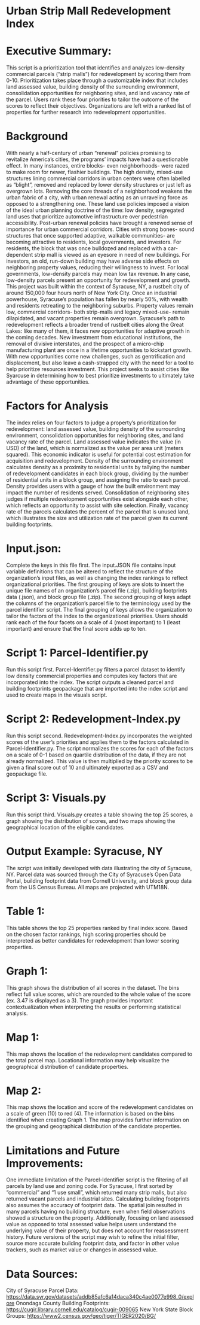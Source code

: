 # Urban Strip Mall Redevelopment Index
# Executive Summary:
This script is a prioritization tool that identifies and analyzes low-density commercial parcels (“strip malls”) for redevelopment by scoring them from 0-10. Prioritization takes place through a customizable index that includes land assessed value, building density of the surrounding environment, consolidation opportunities for neighboring sites, and land vacancy rate of the parcel. Users rank these four priorities to tailor the outcome of the scores to reflect their objectives. Organizations are left with a ranked list of properties for further research into redevelopment opportunities.

# Background
With nearly a half-century of urban “renewal” policies promising to revitalize America’s cities, the programs’ impacts have had a questionable effect. In many instances, entire blocks- even neighborhoods- were razed to make room for newer, flashier buildings. The high density, mixed-use structures lining commercial corridors in urban centers were often labelled as “blight”, removed and replaced by lower density structures or just left as overgrown lots. Removing the core threads of a neighborhood weakens the urban fabric of a city, with urban renewal acting as an unraveling force as opposed to a strengthening one. These land use policies imposed a vision of the ideal urban planning doctrine of the time: low density, segregated land uses that prioritize automotive infrastructure over pedestrian accessibility. 
Post-urban renewal policies have brought a renewed sense of importance for urban commercial corridors. Cities with strong bones- sound structures that once supported adaptive, walkable communities- are becoming attractive to residents, local governments, and investors. For residents, the block that was once bulldozed and replaced with a car-dependent strip mall is viewed as an eyesore in need of new buildings. For investors, an old, run-down building may have adverse side effects on neighboring property values, reducing their willingness to invest. For local governments, low-density parcels may mean low tax revenue. In any case, low-density parcels present an opportunity for redevelopment and growth.
This project was built within the context of Syracuse, NY, a rustbelt city of around 150,000 four hours north of New York City. Once an industrial powerhouse, Syracuse’s population has fallen by nearly 50%, with wealth and residents retreating to the neighboring suburbs. Property values remain low, commercial corridors- both strip-malls and legacy mixed-use- remain dilapidated, and vacant properties remain overgrown. Syracuse’s path to redevelopment reflects a broader trend of rustbelt cities along the Great Lakes: like many of them, it faces new opportunities for adaptive growth in the coming decades. New investment from educational institutions, the removal of divisive interstates, and the prospect of a micro-chip manufacturing plant are once in a lifetime opportunities to kickstart growth. With new opportunities come new challenges, such as gentrification and displacement, but also leave a cash-strapped city with the need for a tool to help prioritize resources investment. This project seeks to assist cities like Syarcuse in determining how to best prioritize investments to ultimately take advantage of these opportunities.

# Factors for Analysis
The index relies on four factors to judge a property’s prioritization for redevelopment: land assessed value, building density of the surrounding environment, consolidation opportunities for neighboring sites, and land vacancy rate of the parcel. Land assessed value indicates the value (in USD) of the land, which is normalized as the value per area unit (meters squared). This economic indicator is useful for potential cost estimation for acquisition and redevelopment. Density of the surrounding environment calculates density as a proximity to residential units by tallying the number of redevelopment candidates in each block group, dividing by the number of residential units in a block group, and assigning the ratio to each parcel. Density provides users with a gauge of how the built environment may impact the number of residents served. Consolidation of neighboring sites judges if multiple redevelopment opportunities exist alongside each other, which reflects an opportunity to assist with site selection. Finally, vacancy rate of the parcels calculates the percent of the parcel that is unused land, which illustrates the size and utilization rate of the parcel given its current building footprints.

# Input.json: 
Complete the keys in this file first. The input.JSON file contains input variable definitions that can be altered to reflect the structure of the organization’s input files, as well as changing the index rankings to reflect organizational priorities. The first grouping of keys are slots to insert the unique file names of an organization’s parcel file (.zip), building footprints data (.json), and block group file (.zip). The second grouping of keys adapt the columns of the organization’s parcel file to the terminology used by the parcel identifier script. The final grouping of keys allows the organization to tailor the factors of the index to the organizational priorities. Users should rank each of the four facets on a scale of 4 (most important) to 1 (least important) and ensure that the final score adds up to ten.

# Script 1: Parcel-Identifier.py
Run this script first. Parcel-Identifier.py filters a parcel dataset to identify low density commercial properties and computes key factors that are incorporated into the index. The script outputs a cleaned parcel and building footprints geopackage that are imported into the index script and used to create maps in the visuals script. 

# Script 2: Redevelopment-Index.py
Run this script second. Redevelopment-Index.py incorporates the weighted scores of the user’s priorities and applies them to the factors calculated in Parcel-Identifier.py. The script normalizes the scores for each of the factors on a scale of 0-1 based on quartile distribution of the data, if they are not already normalized. This value is then multiplied by the priority scores to be given a final score out of 10 and ultimately exported as a CSV and geopackage file. 

# Script 3: Visuals.py
Run this script third. Visuals.py creates a table showing the top 25 scores, a graph showing the distribution of scores, and two maps showing the geographical location of the eligible candidates.

# Output Example: Syracuse, NY
The script was initially developed with data illustrating the city of Syracuse, NY. Parcel data was sourced through the City of Syracuse’s Open Data Portal, building footprint data from Cornell University, and block group data from the US Census Bureau. All maps are projected with UTM18N. 

# Table 1: 
This table shows the top 25 properties ranked by final index score. Based on the chosen factor rankings, high scoring properties should be interpreted as better candidates for redevelopment than lower scoring properties.

# Graph 1:
This graph shows the distribution of all scores in the dataset. The bins reflect full value scores, which are rounded to the whole value of the score (ex. 3.47 is displayed as a 3). The graph provides important contextualization when interpreting the results or performing statistical analysis.

# Map 1:
This map shows the location of the redevelopment candidates compared to the total parcel map. Locational information may help visualize the geographical distribution of candidate properties.

# Map 2:
This map shows the location and score of the redevelopment candidates on a scale of green (10) to red (4). The information is based on the bins identified when creating Graph 1. The map provides further information on the grouping and geographical distribution of the candidate properties.

# Limitations and Future Improvements:
One immediate limitation of the Parcel-Identifier script is the filtering of all parcels by land use and zoning code. For Syracuse, I first sorted by “commercial” and “1 use small”, which returned many strip malls, but also returned vacant parcels and industrial sites. Calculating building footprints also assumes the accuracy of footprint data. The spatial join resulted in many parcels having no building structure, even when field observations showed a structure on the property. Additionally, focusing on land assessed value as opposed to total assessed value helps users understand the underlying value of their property, but does not account for reassessment history. Future versions of the script may wish to refine the initial filter, source more accurate building footprint data, and factor in other value trackers, such as market value or changes in assessed value.

# Data Sources:
City of Syracuse Parcel Data: https://data.syr.gov/datasets/addb85afc6a14daca340c4ae0077e998_0/explore
Onondaga County Building Footprints: https://cugir.library.cornell.edu/catalog/cugir-009065
New York State Block Groups: https://www2.census.gov/geo/tiger/TIGER2020/BG/
